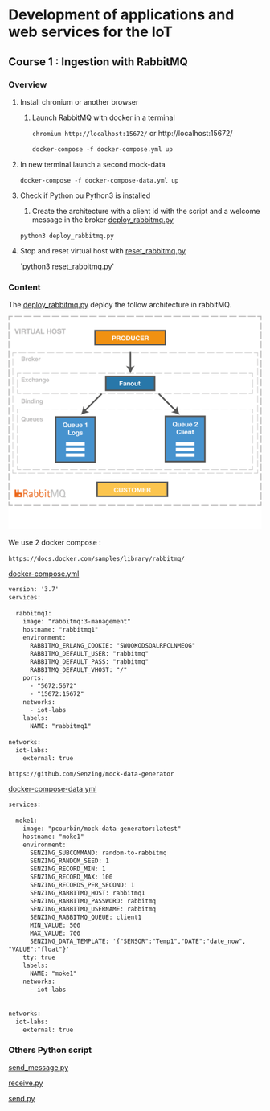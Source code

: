 # Development of applications and web services for the IoT 
## Course 1 : Ingestion with RabbitMQ

### Overview
1. Install chronium or another browser
    1. Launch RabbitMQ with docker in a terminal

        `chromium http://localhost:15672/` or http://localhost:15672/

        `docker-compose -f docker-compose.yml up` 

1. In new terminal launch a second mock-data

    `docker-compose -f docker-compose-data.yml up`

1. Check if Python ou Python3 is installed
    1. Create the architecture with a client id with the script and a welcome message in the broker [deploy_rabbitmq.py](deploy_rabbitmq.py)

    `python3 deploy_rabbitmq.py`



1. Stop and reset virtual host with [reset_rabbitmq.py](reset_rabbitmq.py)

    `python3 reset_rabbitmq.py'

### Content
The [deploy_rabbitmq.py](deploy_rabbitmq.py) deploy the follow architecture in rabbitMQ.

![](archi_example.png)

We use 2 docker compose :

`https://docs.docker.com/samples/library/rabbitmq/`

[docker-compose.yml](docker-compose.yml)
```
version: '3.7'
services:

  rabbitmq1:
    image: "rabbitmq:3-management"
    hostname: "rabbitmq1"
    environment:
      RABBITMQ_ERLANG_COOKIE: "SWQOKODSQALRPCLNMEQG"
      RABBITMQ_DEFAULT_USER: "rabbitmq"
      RABBITMQ_DEFAULT_PASS: "rabbitmq"
      RABBITMQ_DEFAULT_VHOST: "/"
    ports:
      - "5672:5672"
      - "15672:15672"    
    networks:
      - iot-labs
    labels:
      NAME: "rabbitmq1"

networks:
  iot-labs:
    external: true
```

`https://github.com/Senzing/mock-data-generator`

[docker-compose-data.yml](docker-compose-data.yml)
``` version: '3.7'
services:

  moke1:
    image: "pcourbin/mock-data-generator:latest"
    hostname: "moke1"
    environment:
      SENZING_SUBCOMMAND: random-to-rabbitmq
      SENZING_RANDOM_SEED: 1
      SENZING_RECORD_MIN: 1
      SENZING_RECORD_MAX: 100
      SENZING_RECORDS_PER_SECOND: 1
      SENZING_RABBITMQ_HOST: rabbitmq1
      SENZING_RABBITMQ_PASSWORD: rabbitmq
      SENZING_RABBITMQ_USERNAME: rabbitmq
      SENZING_RABBITMQ_QUEUE: client1
      MIN_VALUE: 500
      MAX_VALUE: 700
      SENZING_DATA_TEMPLATE: '{"SENSOR":"Temp1","DATE":"date_now", "VALUE":"float"}'
    tty: true
    labels:
      NAME: "moke1"
    networks:
      - iot-labs


networks:
  iot-labs:
    external: true
```



### Others Python script

[send_message.py](send_message.py)

[receive.py](receive.py)

[send.py](send.py)


